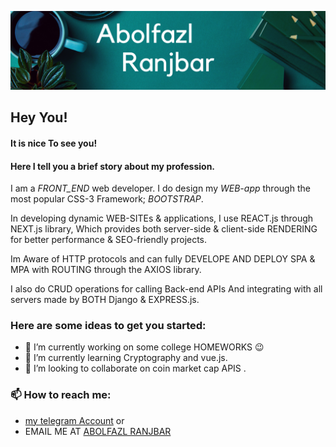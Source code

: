 
![Abolfazl ranjbar React & javascript WEBapp developer. ](https://github.com/Ranjbar1/Ranjbar1/blob/main/Abolfazl.png )


## Hey You!
#### It is nice To see you!


#### Here I tell you a brief story about my profession.
 I am a *FRONT_END* web developer. I do design my *WEB-app* through the most popular CSS-3 Framework; *BOOTSTRAP*.

In developing dynamic WEB-SITEs & applications, I use REACT.js through NEXT.js library, Which provides both server-side & client-side RENDERING for better performance & SEO-friendly projects.

Im Aware of HTTP protocols and can fully DEVELOPE AND DEPLOY SPA & MPA with ROUTING through the AXIOS library.

I also do CRUD operations for calling Back-end APIs And integrating with all servers made by BOTH Django & EXPRESS.js.


### Here are some ideas to get you started:

- 🔭 I’m currently working on some college HOMEWORKS 😉
- 🌱 I’m currently learning Cryptography and vue.js.
- 👯 I’m looking to collaborate on coin market cap APIS .
###  📫 How to reach me:
- [my telegram Account](https://t.me/abolfazl_legion) or 
- EMAIL ME AT [ABOLFAZL RANJBAR](https://t.me/abolfazl_legion) 


